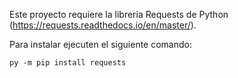 Este proyecto requiere la libreria Requests  de Python (https://requests.readthedocs.io/en/master/).

Para instalar ejecuten el siguiente comando:

`py -m pip install requests`
